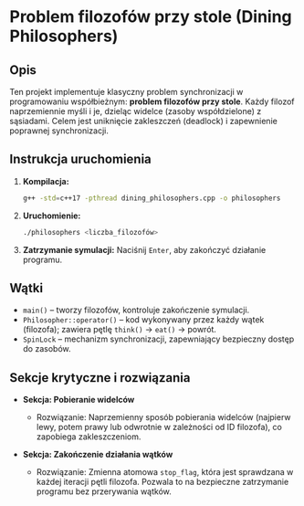 # Problem filozofów przy stole (Dining Philosophers)

## Opis

Ten projekt implementuje klasyczny problem synchronizacji w programowaniu współbieżnym: **problem filozofów przy stole**. Każdy filozof naprzemiennie myśli i je, dzieląc widelce (zasoby współdzielone) z sąsiadami. Celem jest uniknięcie zakleszczeń (deadlock) i zapewnienie poprawnej synchronizacji.

## Instrukcja uruchomienia

1. **Kompilacja:**
   ```bash
   g++ -std=c++17 -pthread dining_philosophers.cpp -o philosophers
   ```

2. **Uruchomienie:**
   ```bash
   ./philosophers <liczba_filozofów>
   ```

3. **Zatrzymanie symulacji:**
   Naciśnij `Enter`, aby zakończyć działanie programu.

## Wątki

- `main()` – tworzy filozofów, kontroluje zakończenie symulacji.
- `Philosopher::operator()` – kod wykonywany przez każdy wątek (filozofa); zawiera pętlę `think()` → `eat()` → powrót.
- `SpinLock` – mechanizm synchronizacji, zapewniający bezpieczny dostęp do zasobów.

## Sekcje krytyczne i rozwiązania

- **Sekcja: Pobieranie widelców**
  - Rozwiązanie: Naprzemienny sposób pobierania widelców (najpierw lewy, potem prawy lub odwrotnie w zależności od ID filozofa), co zapobiega zakleszczeniom.
  
- **Sekcja: Zakończenie działania wątków**
  - Rozwiązanie: Zmienna atomowa `stop_flag`, która jest sprawdzana w każdej iteracji pętli filozofa. Pozwala to na bezpieczne zatrzymanie programu bez przerywania wątków.
